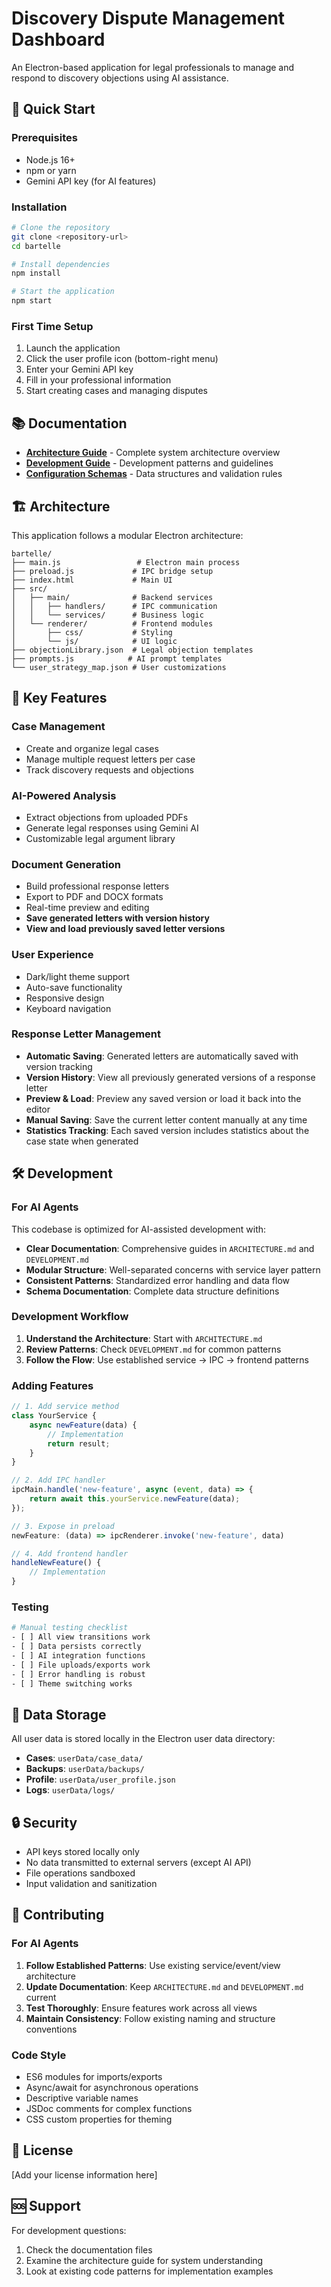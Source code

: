 # Discovery Dispute Management Dashboard

An Electron-based application for legal professionals to manage and respond to discovery objections using AI assistance.

## 🚀 Quick Start

### Prerequisites
- Node.js 16+ 
- npm or yarn
- Gemini API key (for AI features)

### Installation
```bash
# Clone the repository
git clone <repository-url>
cd bartelle

# Install dependencies
npm install

# Start the application
npm start
```

### First Time Setup
1. Launch the application
2. Click the user profile icon (bottom-right menu)
3. Enter your Gemini API key
4. Fill in your professional information
5. Start creating cases and managing disputes

## 📚 Documentation

- **[Architecture Guide](ARCHITECTURE.md)** - Complete system architecture overview
- **[Development Guide](DEVELOPMENT.md)** - Development patterns and guidelines
- **[Configuration Schemas](CONFIG_SCHEMAS.md)** - Data structures and validation rules

## 🏗️ Architecture

This application follows a modular Electron architecture:

```
bartelle/
├── main.js                 # Electron main process
├── preload.js             # IPC bridge setup
├── index.html             # Main UI
├── src/
│   ├── main/              # Backend services
│   │   ├── handlers/      # IPC communication
│   │   └── services/      # Business logic
│   └── renderer/          # Frontend modules
│       ├── css/           # Styling
│       └── js/            # UI logic
├── objectionLibrary.json  # Legal objection templates
├── prompts.js            # AI prompt templates
└── user_strategy_map.json # User customizations
```

## 🔧 Key Features

### Case Management
- Create and organize legal cases
- Manage multiple request letters per case
- Track discovery requests and objections

### AI-Powered Analysis
- Extract objections from uploaded PDFs
- Generate legal responses using Gemini AI
- Customizable legal argument library

### Document Generation
- Build professional response letters
- Export to PDF and DOCX formats
- Real-time preview and editing
- **Save generated letters with version history**
- **View and load previously saved letter versions**

### User Experience
- Dark/light theme support
- Auto-save functionality
- Responsive design
- Keyboard navigation

### Response Letter Management
- **Automatic Saving**: Generated letters are automatically saved with version tracking
- **Version History**: View all previously generated versions of a response letter
- **Preview & Load**: Preview any saved version or load it back into the editor
- **Manual Saving**: Save the current letter content manually at any time
- **Statistics Tracking**: Each saved version includes statistics about the case state when generated

## 🛠️ Development

### For AI Agents

This codebase is optimized for AI-assisted development with:

- **Clear Documentation**: Comprehensive guides in `ARCHITECTURE.md` and `DEVELOPMENT.md`
- **Modular Structure**: Well-separated concerns with service layer pattern
- **Consistent Patterns**: Standardized error handling and data flow
- **Schema Documentation**: Complete data structure definitions

### Development Workflow

1. **Understand the Architecture**: Start with `ARCHITECTURE.md`
2. **Review Patterns**: Check `DEVELOPMENT.md` for common patterns
3. **Follow the Flow**: Use established service → IPC → frontend patterns

### Adding Features

```javascript
// 1. Add service method
class YourService {
    async newFeature(data) {
        // Implementation
        return result;
    }
}

// 2. Add IPC handler
ipcMain.handle('new-feature', async (event, data) => {
    return await this.yourService.newFeature(data);
});

// 3. Expose in preload
newFeature: (data) => ipcRenderer.invoke('new-feature', data)

// 4. Add frontend handler
handleNewFeature() {
    // Implementation
}
```

### Testing

```bash
# Manual testing checklist
- [ ] All view transitions work
- [ ] Data persists correctly
- [ ] AI integration functions
- [ ] File uploads/exports work
- [ ] Error handling is robust
- [ ] Theme switching works
```

## 📁 Data Storage

All user data is stored locally in the Electron user data directory:

- **Cases**: `userData/case_data/`
- **Backups**: `userData/backups/`
- **Profile**: `userData/user_profile.json`
- **Logs**: `userData/logs/`

## 🔒 Security

- API keys stored locally only
- No data transmitted to external servers (except AI API)
- File operations sandboxed
- Input validation and sanitization

## 🤝 Contributing

### For AI Agents

1. **Follow Established Patterns**: Use existing service/event/view architecture
2. **Update Documentation**: Keep `ARCHITECTURE.md` and `DEVELOPMENT.md` current
3. **Test Thoroughly**: Ensure features work across all views
4. **Maintain Consistency**: Follow existing naming and structure conventions

### Code Style

- ES6 modules for imports/exports
- Async/await for asynchronous operations
- Descriptive variable names
- JSDoc comments for complex functions
- CSS custom properties for theming

## 📄 License

[Add your license information here]

## 🆘 Support

For development questions:
1. Check the documentation files
2. Examine the architecture guide for system understanding
3. Look at existing code patterns for implementation examples